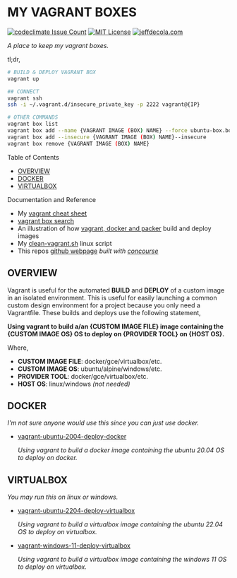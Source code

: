 # MY VAGRANT BOXES

[![codeclimate Issue Count](https://codeclimate.com/github/JeffDeCola/my-vagrant-boxes/badges/issue_count.svg)](https://codeclimate.com/github/JeffDeCola/my-vagrant-boxes/issues)
[![MIT License](http://img.shields.io/:license-mit-blue.svg)](http://jeffdecola.mit-license.org)
[![jeffdecola.com](https://img.shields.io/badge/website-jeffdecola.com-blue)](https://jeffdecola.com)

_A place to keep my vagrant boxes._

tl;dr,

```bash
# BUILD & DEPLOY VAGRANT BOX
vagrant up

## CONNECT
vagrant ssh
ssh -i ~/.vagrant.d/insecure_private_key -p 2222 vagrant@{IP}

# OTHER COMMANDS
vagrant box list
vagrant box add --name {VAGRANT IMAGE (BOX) NAME} --force ubuntu-box.box
vagrant box add --insecure {VAGRANT IMAGE (BOX) NAME}--insecure
vagrant box remove {VAGRANT IMAGE (BOX) NAME}
```

Table of Contents

* [OVERVIEW](https://github.com/JeffDeCola/my-vagrant-boxes#overview)
* [DOCKER](https://github.com/JeffDeCola/my-vagrant-boxes#docker)
* [VIRTUALBOX](https://github.com/JeffDeCola/my-vagrant-boxes#virtualbox)

Documentation and Reference

* My
  [vagrant cheat sheet](https://github.com/JeffDeCola/my-cheat-sheets/tree/master/software/development/development-environments/vagrant-cheat-sheet)
* [vagrant box search](https://app.vagrantup.com/boxes/search)
* An illustration of how
  [vagrant, docker and packer](https://github.com/JeffDeCola/my-cheat-sheets/tree/master/software/operations/orchestration/builds-deployment-containers/packer-cheat-sheet#vagrant-docker-and-packer)
  build and deploy images
* My
  [clean-vagrant.sh](https://github.com/JeffDeCola/my-linux-shell-scripts/tree/master/software/clean-vagrant)
  linux script
* This repos
  [github webpage](https://jeffdecola.github.io/my-vagrant-boxes/)
  _built with
  [concourse](https://github.com/JeffDeCola/my-vagrant-boxes/blob/master/ci-README.md)_

## OVERVIEW

Vagrant is useful for the automated **BUILD** and **DEPLOY** of a custom image
in an isolated environment.  This is useful for easily launching a common
custom design environment for a project because you only need a Vagrantfile.
These builds and deploys use the following statement,

**Using vagrant to build a/an {CUSTOM IMAGE FILE} image
containing the {CUSTOM IMAGE OS} OS
to deploy on {PROVIDER TOOL} on {HOST OS}.**

Where,

* **CUSTOM IMAGE FILE**: docker/gce/virtualbox/etc.
* **CUSTOM IMAGE OS**: ubuntu/alpine/windows/etc.
* **PROVIDER TOOL**: docker/gce/virtualbox/etc.
* **HOST OS**: linux/windows _(not needed)_

## DOCKER

_I'm not sure anyone would use this since you can just use docker._

* [vagrant-ubuntu-2004-deploy-docker](https://github.com/JeffDeCola/my-vagrant-boxes/tree/master/docker-build-and-deployment/vagrant-ubuntu-2004-deploy-docker)

  _Using vagrant to build a docker image
  containing the ubuntu 20.04 OS
  to deploy on docker._

## VIRTUALBOX

_You may run this on linux or windows._

* [vagrant-ubuntu-2204-deploy-virtualbox](https://github.com/JeffDeCola/my-vagrant-boxes/tree/master/virtualbox-build-and-deployment/vagrant-ubuntu-2204-deploy-virtualbox)

  _Using vagrant to build a virtualbox image
  containing the ubuntu 22.04 OS
  to deploy on virtualbox._

* [vagrant-windows-11-deploy-virtualbox](https://github.com/JeffDeCola/my-vagrant-boxes/tree/master/virtualbox-build-and-deployment/vagrant-windows-11-deploy-virtualbox)

  _Using vagrant to build a virtualbox image
  containing the windows 11 OS
  to deploy on virtualbox._
